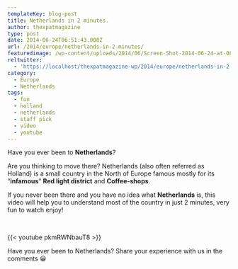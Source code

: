 ```yaml
---
templateKey: blog-post
title: Netherlands in 2 minutes.
author: thexpatmagazine
type: post
date: 2014-06-24T06:51:43.000Z
url: /2014/europe/netherlands-in-2-minutes/
featuredimage: /wp-content/uploads/2014/06/Screen-Shot-2014-06-24-at-08.49.33.png
reltwitter:
  - 'https://localhost/thexpatmagazine-wp/2014/europe/netherlands-in-2-minutes/?utm_source=ReviveOldPost&utm_medium=social&utm_campaign=ReviveOldPost'
category:
  - Europe
  - Netherlands
tags:
  - fun
  - holland
  - netherlands
  - staff pick
  - video
  - youtube
---
```


Have you ever been to **Netherlands**?

Are you thinking to move there? Netherlands (also often referred as Holland) is a small country in the North of Europe famous mostly for its &#8220;**infamous**&#8220; **Red light district** and **Coffee-shops**.



If you never been there and you have no idea what **Netherlands** is, this video will help you to understand most of the country in just 2 minutes, very fun to watch enjoy!

&nbsp;

{{< youtube pkmRWNbauT8 >}}

Have you ever been to Netherlands? Share your experience with us in the comments 😀

&nbsp;
